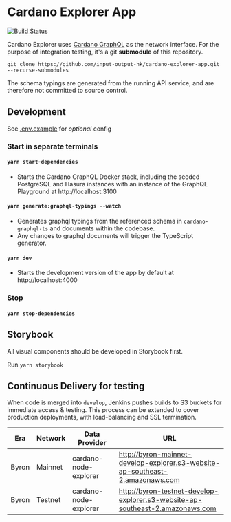 Cardano Explorer App
====================
[![Build Status](https://jenkins.daedalus-operations.com/buildStatus/icon?job=cardano-explorer-app%2Fdevelop)](https://jenkins.daedalus-operations.com/blue/organizations/jenkins/cardano-explorer-app/)

Cardano Explorer uses [Cardano GraphQL](https://github.com/input-output-hk/cardano-graphql) as the network interface. For the purpose of integration testing, it's a git **submodule** of this repository.

```
git clone https://github.com/input-output-hk/cardano-explorer-app.git --recurse-submodules
```

The schema typings are generated from the running API service, and are therefore not committed to source control. 

## Development
See [.env.example](.env.example) for _optional_ config

### Start in separate terminals
#### `yarn start-dependencies`

- Starts the Cardano GraphQL Docker stack, including the seeded PostgreSQL and Hasura instances with an instance of the GraphQL Playground at http://localhost:3100
#### `yarn generate:graphql-typings --watch`
- Generates graphql typings from the referenced schema in `cardano-graphql-ts` and documents within the codebase.
- Any changes to graphql documents will trigger the TypeScript generator.
#### `yarn dev`
- Starts the development version of the app by default at http://localhost:4000
### Stop
#### `yarn stop-dependencies`


## Storybook

All visual components should be developed in Storybook first.

Run `yarn storybook`

## Continuous Delivery for testing

When code is merged into `develop`, Jenkins pushes builds to S3 buckets for immediate access & testing. This process can be extended to cover production deployments, with load-balancing and SSL termination.

| Era | Network | Data Provider | URL |
| --- | --- | --- | --- |
| Byron | Mainnet | cardano-node-explorer | http://byron-mainnet-develop-explorer.s3-website-ap-southeast-2.amazonaws.com |
| Byron | Testnet | cardano-node-explorer | http://byron-testnet-develop-explorer.s3-website-ap-southeast-2.amazonaws.com |
